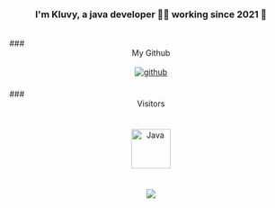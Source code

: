 ### <div align="center">I'm Kluvy, a java developer 👨‍💻 working since 2021 🚀</div>
<br/>
### <div align="center">My Github</div>
<br/>
<div align="center">
<a href="https://github.com/NotKluvy" target="_blank">
<img src=https://img.shields.io/badge/github-%2324292e.svg?&style=for-the-badge&logo=github&logoColor=white alt=github style="margin-bottom: 5px;" />
</a>
</div>
<br/>
### <div align="center">Visitors</div>
<br/>
<div align="center">
<img style="margin: 20px" src="https://profilinator.rishav.dev/skills-assets/java-original-wordmark.svg" alt="Java" height="70" />
</div>
<br/>
<div align="center"><img src="https://github-readme-stats.vercel.app/api/top-langs/?username=NotKluvy&hide_border=true&layout=compact" align="center" /></div>
